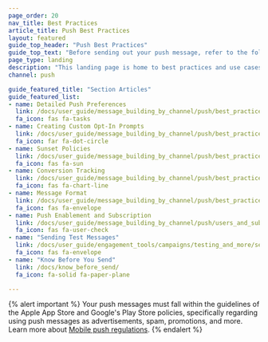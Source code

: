 ```yaml
---
page_order: 20
nav_title: Best Practices
article_title: Push Best Practices
layout: featured
guide_top_header: "Push Best Practices"
guide_top_text: "Before sending out your push message, refer to the following articles for things you should know and check for."
page_type: landing
description: "This landing page is home to best practices and use cases to make sure your push messages inspire engagement rather than annoyance."
channel: push

guide_featured_title: "Section Articles"
guide_featured_list:
- name: Detailed Push Preferences
  link: /docs/user_guide/message_building_by_channel/push/best_practices/detailed_push_preferences/
  fa_icon: fas fa-tasks
- name: Creating Custom Opt-In Prompts
  link: /docs/user_guide/message_building_by_channel/push/best_practices/creating_custom_opt-in_prompts/
  fa_icon: far fa-dot-circle
- name: Sunset Policies
  link: /docs/user_guide/message_building_by_channel/push/best_practices/sunset_policies/
  fa_icon: fas fa-sun
- name: Conversion Tracking
  link: /docs/user_guide/message_building_by_channel/push/best_practices/conversion_tracking/
  fa_icon: fas fa-chart-line
- name: Message Format
  link: /docs/user_guide/message_building_by_channel/push/best_practices/message_format/
  fa_icon: fas fa-envelope
- name: Push Enablement and Subscription
  link: /docs/user_guide/message_building_by_channel/push/users_and_subscriptions/
  fa_icon: fas fa-user-check
- name: "Sending Test Messages"
  link: /docs/user_guide/engagement_tools/campaigns/testing_and_more/sending_test_messages/
  fa_icon: fas fa-envelope
- name: "Know Before You Send"
  link: /docs/know_before_send/
  fa_icon: fa-solid fa-paper-plane

---
```


{% alert important %}
Your push messages must fall within the guidelines of the Apple App Store and Google's Play Store policies, specifically regarding using push messages as advertisements, spam, promotions, and more. Learn more about [Mobile push regulations]({{site.baseurl}}/user_guide/message_building_by_channel/push/about/#mobile-push-regulations-for-apps).
{% endalert %}

<br><br>
